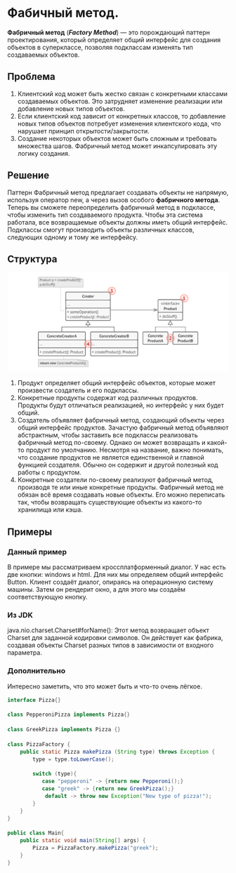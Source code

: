 # Фабичный метод.
**Фабричный метод** (***Factory Method***) — это порождающий паттерн проектирования, который определяет общий интерфейс для 
создания объектов в суперклассе, позволяя подклассам изменять тип создаваемых объектов.

## Проблема
1) Клиентский код может быть жестко связан с конкретными классами создаваемых объектов. Это затрудняет изменение 
реализации или добавление новых типов объектов.
2) Если клиентский код зависит от конкретных классов, то добавление новых типов объектов потребует изменения клиентского
кода, что нарушает принцип открытости/закрытости.
3) Создание некоторых объектов может быть сложным и требовать множества шагов. Фабричный метод может инкапсулировать эту
логику создания.

## Решение
Паттерн Фабричный метод предлагает создавать объекты не напрямую, используя оператор new, а через вызов особого 
__фабричного метода__. Теперь вы сможете переопределить фабричный метод в подклассе, чтобы изменить тип создаваемого 
продукта. Чтобы эта система работала, все возвращаемые объекты должны иметь общий интерфейс. Подклассы смогут 
производить объекты различных классов, следующих одному и тому же интерфейсу.

## Структура
![Структура](Structure.png)

1) Продукт определяет общий интерфейс объектов, которые может произвести создатель и его подклассы.
2) Конкретные продукты содержат код различных продуктов. Продукты будут отличаться реализацией, но интерфейс у них будет
общий.
3) Создатель объявляет фабричный метод, создающий объекты через общий интерфейс продуктов. Зачастую фабричный метод 
объявляют абстрактным, чтобы заставить все подклассы реализовать фабричный метод по-своему. Однако он может возвращать и
какой-то продукт по умолчанию. Несмотря на название, важно понимать, что создание продуктов не является единственной и 
главной функцией создателя. Обычно он содержит и другой полезный код работы с продуктом.
4) Конкретные создатели по-своему реализуют фабричный метод, производя те или иные конкретные продукты. Фабричный метод 
не обязан всё время создавать новые объекты. Его можно переписать так, чтобы возвращать существующие объекты из 
какого-то хранилища или кэша.

## Примеры
### Данный пример
В примере мы рассматриваем кроссплатформенный диалог. У нас есть две кнопки: windows и html. Для них мы определяем общий
интерфейс Button. Клиент создаёт диалог, опираясь на операционную систему машины. Затем он рендерит окно, а для этого мы
создаём соответствующую кнопку.
### Из JDK
java.nio.charset.Charset#forName(): Этот метод возвращает объект Charset для заданной кодировки символов. Он действует 
как фабрика, создавая объекты Charset разных типов в зависимости от входного параметра.
### Дополнительно
Интересно заметить, что это может быть и что-то очень лёгкое.
```java
interface Pizza{}

class PepperoniPizza implements Pizza{}

class GreekPizza implements Pizza {}

class PizzaFactory {
    public static Pizza makePizza (String type) throws Exception {
        type = type.toLowerCase();
        
        switch (type){
           case "pepperoni" -> {return new Pepperoni();}
           case "greek" -> {return new GreekPizza();}
            default -> throw new Exception("New type of pizza!");
        }
    }
}

public class Main{
    public static void main(String[] args) {
        Pizza = PizzaFactory.makePizza("greek");
    }
}
```